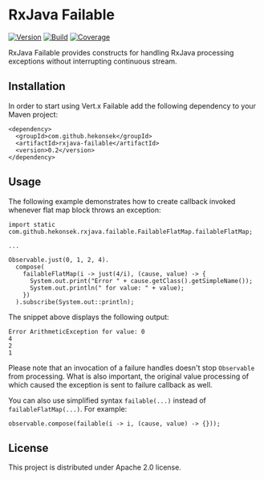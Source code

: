 # RxJava Failable

[![Version](https://img.shields.io/badge/RxJava%20Failable-0.2-blue.svg)](https://github.com/hekonsek/rxjava-failable/releases)
[![Build](https://api.travis-ci.org/hekonsek/rxjava-failable.svg)](https://travis-ci.org/hekonsek/rxjava-failable)
[![Coverage](https://sonarcloud.io/api/badges/measure?key=com.github.hekonsek%3Arxjava-failable&metric=coverage)](https://sonarcloud.io/component_measures?id=com.github.hekonsek%3Arxjava-failable&metric=coverage)

RxJava Failable provides constructs for handling RxJava processing exceptions without interrupting continuous stream.

## Installation

In order to start using Vert.x Failable add the following dependency to your Maven project:

    <dependency>
      <groupId>com.github.hekonsek</groupId>
      <artifactId>rxjava-failable</artifactId>
      <version>0.2</version>
    </dependency>

## Usage

The following example demonstrates how to create callback invoked whenever flat map block throws an exception:

```
import static com.github.hekonsek.rxjava.failable.FailableFlatMap.failableFlatMap;

...

Observable.just(0, 1, 2, 4).
  compose(
    failableFlatMap(i -> just(4/i), (cause, value) -> {
      System.out.print("Error " + cause.getClass().getSimpleName());
      System.out.println(" for value: " + value);
    })
  ).subscribe(System.out::println);

```

The snippet above displays the following output:

```
Error ArithmeticException for value: 0
4
2
1
```

Please note that an invocation of a failure handles doesn't stop `Observable` from processing. What is also important, the original value
processing of which caused the exception is sent to failure callback as well.

You can also use simplified syntax `failable(...)` instead of `failableFlatMap(...)`. For example:

```
observable.compose(failable(i -> i, (cause, value) -> {}));
```

## License

This project is distributed under Apache 2.0 license.